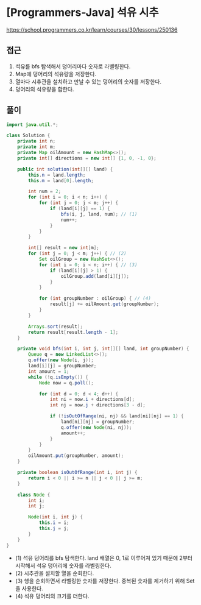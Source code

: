 [Programmers-Java] 석유 시추
=
<https://school.programmers.co.kr/learn/courses/30/lessons/250136>


접근
--


1. 석유를 bfs 탐색해서 덩어리마다 숫자로 라벨링한다.
2. Map에 덩어리의 석유량을 저장한다.
3. 열마다 시추관을 설치하고 만날 수 있는 덩어리의 숫자를 저장한다.
4. 덩어리의 석유량을 합한다.


풀이
--



```java
import java.util.*;

class Solution {
    private int n;
    private int m;
    private Map oilAmount = new HashMap<>();
    private int[] directions = new int[] {1, 0, -1, 0};

    public int solution(int[][] land) {
        this.n = land.length;
        this.m = land[0].length;

        int num = 2;
        for (int i = 0; i < n; i++) {
            for (int j = 0; j < m; j++) {
                if (land[i][j] == 1) {
                    bfs(i, j, land, num); // (1)
                    num++;
                }
            }
        }

        int[] result = new int[m];
        for (int j = 0; j < m; j++) { // (2)
            Set oilGroup = new HashSet<>();
            for (int i = 0; i < n; i++) { // (3)
                if (land[i][j] > 1) {
                    oilGroup.add(land[i][j]);
                }
            }

            for (int groupNumber : oilGroup) { // (4)
                result[j] += oilAmount.get(groupNumber);
            }
        }

        Arrays.sort(result);
        return result[result.length - 1];
    }

    private void bfs(int i, int j, int[][] land, int groupNumber) {
        Queue q = new LinkedList<>();
        q.offer(new Node(i, j));
        land[i][j] = groupNumber;
        int amount = 1;
        while (!q.isEmpty()) {
            Node now = q.poll();

            for (int d = 0; d < 4; d++) {
                int ni = now.i + directions[d];
                int nj = now.j + directions[3 - d];

                if (!isOutOfRange(ni, nj) && land[ni][nj] == 1) {
                    land[ni][nj] = groupNumber;
                    q.offer(new Node(ni, nj));
                    amount++;
                }
            }
        }
        oilAmount.put(groupNumber, amount);
    }

    private boolean isOutOfRange(int i, int j) {
        return i < 0 || i >= n || j < 0 || j >= m;
    }

    class Node {
        int i;
        int j;

        Node(int i, int j) {
            this.i = i;
            this.j = j;
        }
    }
}
```


* (1) 석유 덩어리를 bfs 탐색한다. land 배열은 0, 1로 이루어져 있기 때문에 2부터 시작해서 석유 덩어리에 숫자를 라벨링한다.
* (2) 시추관을 설치할 열을 순회한다.
* (3) 행을 순회하면서 라벨링한 숫자를 저장한다. 중복된 숫자를 제거하기 위해 Set을 사용한다.
* (4) 석유 덩어리의 크기를 더한다.
